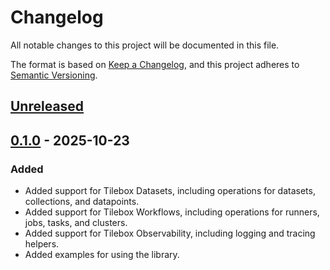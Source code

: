 # Changelog

All notable changes to this project will be documented in this file.

The format is based on [Keep a Changelog](https://keepachangelog.com/en/1.1.0/),
and this project adheres to [Semantic Versioning](https://semver.org/spec/v2.0.0.html).

## [Unreleased]

## [0.1.0] - 2025-10-23

### Added

- Added support for Tilebox Datasets, including operations for datasets, collections, and datapoints.
- Added support for Tilebox Workflows, including operations for runners, jobs, tasks, and clusters.
- Added support for Tilebox Observability, including logging and tracing helpers.
- Added examples for using the library.

[Unreleased]: https://github.com/tilebox/tilebox-go/compare/v0.1.0...HEAD
[0.2.0]: https://github.com/tilebox/tilebox-go/compare/v0.1.0...v0.2.0
[0.1.0]: https://github.com/tilebox/tilebox-go/releases/tag/v0.1.0
